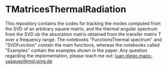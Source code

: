 # TMatricesThermalRadiation
This repository contains the codes for tracking the modes computed from the SVD of an arbitrary square matrix, and the thermal angular spectrum from the SVD ob the absorption matrix obtained from the transfer matrix T over a frequency range. 
The notebooks "FunctionsThermal spectrum" and "SVDFunction" contain the main functions, whereas the notebooks called "Examples" contain the examples shown in the paper. 
Any question regarding the implementation, please reach me out: juan-diego.mazo-vasquez@mpl.pmg.de
